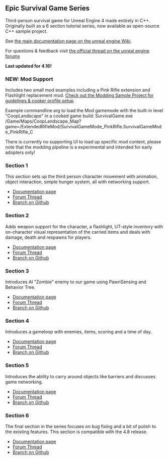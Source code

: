 Epic Survival Game Series
-------------------------

Third-person survival game for Unreal Engine 4 made entirely in C++. Originally built as a 6 section tutorial series, now available as open-source C++ sample project.

See [the main documentation page on the unreal engine Wiki](https://wiki.unrealengine.com/Survival_sample_game).

For questions & feedback visit [the official thread on the unreal engine forums](https://forums.unrealengine.com/showthread.php?63678-Upcoming-C-Gameplay-Example-Series-Making-a-Survival-Game)

**Last updated for 4.16!**

### NEW: Mod Support
Includes two small mod examples including a Pink Rifle extension and Flashlight replacement mod. [Check out the Modding Sample Project for guidelines & cooker profile setup](https://wiki.unrealengine.com/Modding:_Adding_mod-support_to_your_Unreal_Engine_4_project)

Example commandline arg to load the Mod gamemode with the built-in level "CoopLandscape" in a cooked game build:
SurvivalGame.exe /Game/Maps/CoopLandscape_Map?game=/ExtendedRifleMod/SurvivalGameMode_PinkRifle.SurvivalGameMode_PinkRifle_C

There is currently no supporting UI to load up specific mod content, please note that the modding pipeline is a experimental and intended for early adopters only!

### Section 1
This section sets up the third person character movement with animation, object interaction, simple hunger system, all with networking support.

- [Documentation page](https://wiki.unrealengine.com/Survival_Sample_Game:_Section_1)
- [Forum Thread](https://forums.unrealengine.com/showthread.php?64833-Announcing-Section-1-for-Survival-Game)
- [Branch on Github](https://github.com/tomlooman/EpicSurvivalGameSeries/tree/Section-1)

### Section 2
Adds weapon support for the character, a flashlight, UT-style inventory with on-character visual representation of the carried items and deals with damage, death and respawns for players.

- [Documentation page](https://wiki.unrealengine.com/Survival_Sample_Game:_Section_2)
- [Forum Thread](https://forums.unrealengine.com/showthread.php?66263-Announcing-Section-2-for-Survival-Game)
- [Branch on Github](https://github.com/tomlooman/EpicSurvivalGameSeries/tree/Section-2)

### Section 3
Introduces AI "Zombie" enemy to our game using PawnSensing and Behavior Tree.

- [Documentation page](https://wiki.unrealengine.com/Survival_Sample_Game:_Section_3)
- [Forum Thread](https://forums.unrealengine.com/showthread.php?67859-Announcing-Section-3-for-Survival-Game)
- [Branch on Github](https://github.com/tomlooman/EpicSurvivalGameSeries/tree/Section-3)

### Section 4
Introduces a gameloop with enemies, items, scoring and a time of day.

- [Documentation page](https://wiki.unrealengine.com/Survival_Sample_Game:_Section_4)
- [Forum Thread](https://forums.unrealengine.com/showthread.php?69308-Announcing-Section-4-for-Survival-Game-Setting-up-the-survival-game-loop)
- [Branch on Github](https://github.com/tomlooman/EpicSurvivalGameSeries/tree/Section-4)

### Section 5
Introduces the ability to carry around objects like barriers and discusses game networking.

- [Documentation page](https://wiki.unrealengine.com/Survival_Sample_Game:_Section_5)
- [Forum Thread](https://forums.unrealengine.com/showthread.php?71057-Announcing-Section-5-of-Survival-Game-Networking-your-game)
- [Branch on Github](https://github.com/tomlooman/EpicSurvivalGameSeries/tree/Section-5)

### Section 6
The final section in the series focuses on bug fixing and a bit of polish to the existing features. This section is compatible with the 4.8 release.

- [Documentation page](https://wiki.unrealengine.com/Survival_Sample_Game:_Section_6)
- [Forum Thread](https://forums.unrealengine.com/showthread.php?72313-Announcing-Section-6-of-Survival-Game-Adding-some-polish)
- [Branch on Github](https://github.com/tomlooman/EpicSurvivalGameSeries/tree/Section-6)

